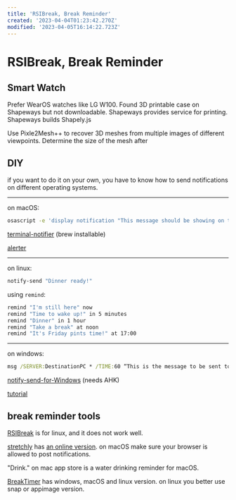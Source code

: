 ```yaml
---
title: 'RSIBreak, Break Reminder'
created: '2023-04-04T01:23:42.270Z'
modified: '2023-04-05T16:14:22.723Z'
---
```


# RSIBreak, Break Reminder

## Smart Watch

Prefer WearOS watches like LG W100. Found 3D printable case on Shapeways but not downloadable. Shapeways provides service for printing. Shapeways builds Shapely.js

Use Pixle2Mesh++ to recover 3D meshes from multiple images of different viewpoints. Determine the size of the mesh after 

## DIY

if you want to do it on your own, you have to know how to send notifications on different operating systems.

----

on macOS:

```bash
osascript -e 'display notification "This message should be showing on the notification" with title "Coding Tips"'
```

[terminal-notifier](https://github.com/julienXX/terminal-notifier) (brew installable)

[alerter](https://github.com/vjeantet/alerter)

----

on linux:

```bash
notify-send "Dinner ready!"
```

using `remind`:

```bash
remind "I'm still here" now
remind "Time to wake up!" in 5 minutes
remind "Dinner" in 1 hour
remind "Take a break" at noon
remind "It's Friday pints time!" at 17:00
```

----

on windows:

```cmd
msg /SERVER:DestinationPC * /TIME:60 “This is the message to be sent to a PC named DestinationPC and closes in 60 seconds."
```

[notify-send-for-Windows](https://github.com/Fonata/notify-send-for-Windows) (needs AHK)

[tutorial](https://superuser.com/questions/1179758/how-can-i-send-a-notification-to-a-windows-10-computer-from-the-command-line)

## break reminder tools

[RSIBreak](https://userbase.kde.org/RSIBreak) is for linux, and it does not work well.

[stretchly](https://github.com/hovancik/stretchly) has [an online version](https://web.stretchly.net). on macOS make sure your browser is allowed to post notifications.

"Drink." on mac app store is a water drinking reminder for macOS.

[BreakTimer](https://breaktimer.app/) has windows, macOS and linux version. on linux you better use snap or appimage version.
